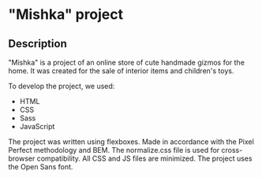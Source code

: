 # "Mishka" project

## Description

"Mishka" is a project of an online store of cute handmade gizmos for the home. It was created for the sale of interior items and children's toys.

To develop the project, we used:
* HTML
* CSS
* Sass
* JavaScript

The project was written using flexboxes. Made in accordance with the Pixel Perfect methodology and BEM. The normalize.css file is used for cross-browser compatibility. All CSS and JS files are minimized. The project uses the Open Sans font.
